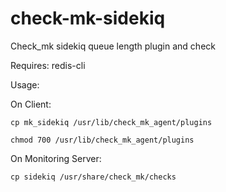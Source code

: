 check-mk-sidekiq
================

Check_mk sidekiq queue length plugin and check

Requires: redis-cli

Usage:

On Client:
 
	cp mk_sidekiq /usr/lib/check_mk_agent/plugins
 
	chmod 700 /usr/lib/check_mk_agent/plugins

On Monitoring Server:
 
	cp sidekiq /usr/share/check_mk/checks
 
